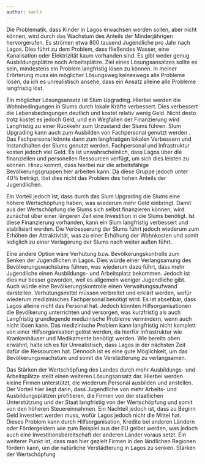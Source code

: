 ```yaml
---
author: karlz
---
```


Die Problematik, dass Kinder in Lagos erwachsen werden sollen, aber nicht können, wird durch das Wachstum des Anteils der Minderjährigen hervorgerufen. Es strömen etwa 800 tausend Jugendliche pro Jahr nach Lagos. Dies führt zu dem Problem, dass fließendes Wasser, eine Kanalisation oder Elektrizität kaum vorhanden sind. Es gibt weder genug Ausbildungsplätze noch Arbeitsplätze. Ziel eines Lösungsansatzes sollte es sein, mindestens ein Problem langfristig lösen zu können. In meiner Erörterung muss ein möglicher Lösungsweg keineswegs alle Probleme lösen, da ich es unrealistisch ansehe, dass ein Ansatz alleine alle Probleme langfristig löst.

Ein möglicher Lösungsansatz ist Slum Upgrading. Hierbei werden die Wohnbedingungen in Slums durch lokale Kräfte verbessert.  Dies verbessert die Lebensbedingungen  deutlich und kostet relativ wenig Geld. Nicht desto trotz kostet es jedoch Geld, und ein Wegfallen der Finanzierung wird Langfristig zu einer Rückkehr zum Urzustand der Slums führen. Slum Upgrading kann auch zum Ausbilden von Fachpersonal genutzt werden . Das Fachpersonal könnte dann zum langfristigen lokalen Verbessern und Instandhalten der Slums genutzt werden. Fachpersonal und Infrastruktur kosten jedoch viel Geld. Es ist unwahrscheinlich, dass Lagos über die finanziellen und personellen Ressourcen verfügt, um sich dies leisten zu können. Hinzu kommt, dass hierbei nur die arbeitsfähige Bevölkerungsgruppen hier arbeiten kann. Da diese Gruppe jedoch unter 40% beträgt, löst dies nicht das Problem des hohen Anteils der Jugendlichen.

Ein Vorteil jedoch ist, dass durch das Slum Upgrading die Slums eine höhere Wertschöpfung haben, was wiederum mehr Geld einbringt. Damit aus der Wertschöpfung die Slums sich selbst finanzieren können, wird zunächst über einer längeren Zeit eine Investition in die Slums benötigt. Ist diese Finanzierung vorhanden, kann ein Slum langfristig verbessert und stabilisiert werden. Die Verbesserung der Slums führt jedoch wiederum zum Erhöhen der Attraktivität, was zu einer Erhöhung der Wohnkosten und somit lediglich zu einer Verlagerung der Slums nach weiter außen führt.

Eine andere Option wäre Verhütung bzw. Bevölkerungskontrolle zum Senken der Jugendlichen in Lagos. Dies würde einer Verlangsamung des Bevölkerungswachstums führen, was wiederum dazu führt, dass mehr Jugendliche einen Ausbildungs- und Arbeitsplatz bekommen. Jedoch ist dies nur besser geworden, weil es allgemein weniger Jugendliche gibt. Auch würde eine Bevölkerungskontrolle einen Verwaltungsaufwand darstellen. Verhütungsmittel müssen verbreitet und erklärt werden, wofür wiederum medizinisches Fachpersonal benötigt wird. Es ist absehbar, dass Lagos alleine nicht das Personal hat. Jedoch könnten Hilfsorganisationen die Bevölkerung unterrichten und versorgen, was kurzfristig als auch Langfristig grundlegende medizinische Probleme vermindern, wenn auch nicht lösen kann. Das medizinische Problem kann langfristig nicht komplett von einer Hilfsorganisation gelöst werden, da hierfür Infrastruktur wie Krankenhäuser und Medikamente benötigt werden. Wie bereits oben erwähnt, halte ich es für Unrealistisch, dass Lagos in der nächsten Zeit dafür die Ressourcen hat. Dennoch ist es eine gute Möglichkeit, um das Bevölkerungswachstum und somit die Verstädterung zu verlangsamen.

Das Stärken der Wertschöpfung des Landes durch mehr Ausbildungs- und Arbeitsplätze stellt einen weiteren Lösungsansatz dar. Hierbei werden kleine Firmen unterstützt, die wiederum Personal ausbilden und anstellen. Der Vorteil hier liegt darin, dass Jugendliche von mehr Arbeits- und Ausbildungsplätzen profitieren, die Firmen von der staatlichen Unterstützung und der Staat langfristig von der Wertschöpfung und somit von den höheren Steuereinnahmen. Ein Nachteil jedoch ist, dass zu Beginn Geld investiert werden muss, wofür Lagos jedoch nicht die Mittel hat. Dieses Problem kann durch Hilfsorganisation, Kredite bei anderen Ländern oder Fördergeldern wie zum Beispiel aus der EU gelöst werden, was jedoch auch eine Investitionsbereitschaft der anderen Länder voraus setzt. Ein weiterer Punkt ist, dass man hier gezielt Firmen in den ländlichen Regionen fördern kann, um die natürliche Verstädterung in Lagos zu senken.
Stärken der Wertschöpfung